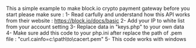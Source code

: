 This a simple example to make block.io crypto payment gateway
before you start please make sure :
1- Read carfully and understand how this API works from their website : https://block.io/docs/basic
2- Add your IP to white list from your account setting
3- Replace data in "keys.php" to your own data
4- Make sure add this code to your php.ini after replace the path of .pem file : "curl.cainfo=c:\path\to\cacert.pem"
5- This code works with windows

